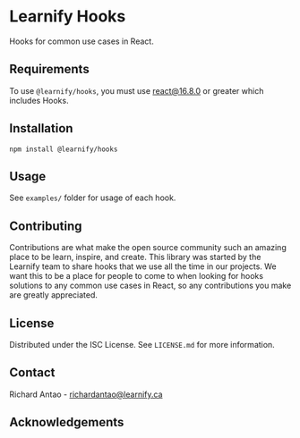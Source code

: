 # Learnify Hooks
Hooks for common use cases in React.

## Requirements
To use `@learnify/hooks`, you must use react@16.8.0 or greater which includes Hooks.


## Installation
```
npm install @learnify/hooks
```

## Usage
See `examples/` folder for usage of each hook.

## Contributing
Contributions are what make the open source community such an amazing place to be learn, inspire, and create. This library was started by the Learnify team to share hooks that we use all the time in our projects. We want this to be a place for people to come to when looking for hooks solutions to any common use cases in React, so any contributions you make are greatly appreciated.

## License
Distributed under the ISC License. See `LICENSE.md` for more information.

## Contact
Richard Antao - richardantao@learnify.ca

## Acknowledgements
